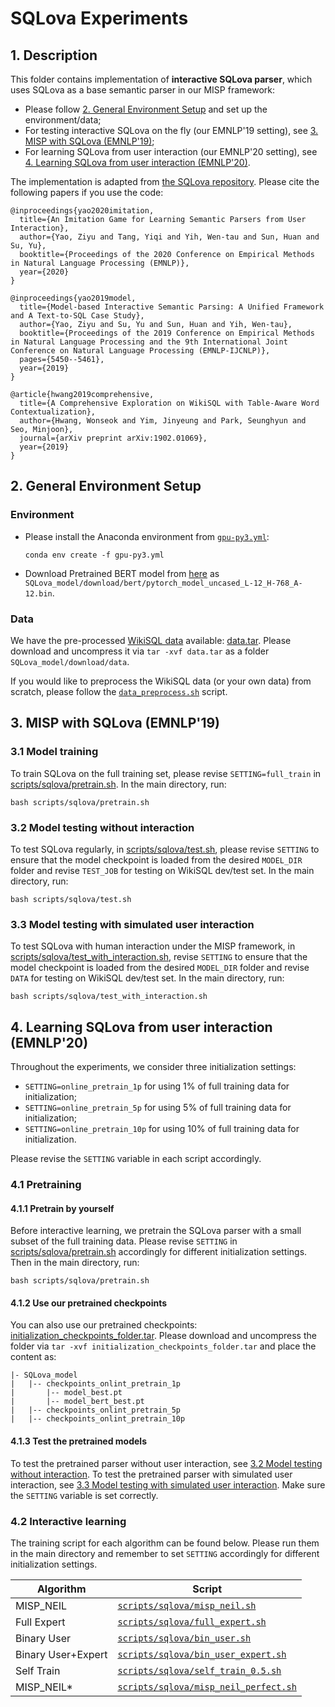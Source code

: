 # SQLova Experiments

## 1. Description
This folder contains implementation of **interactive SQLova parser**, which uses SQLova as a base semantic parser in our MISP framework:
- Please follow [2. General Environment Setup](README.md#2-general-environment-setup) and set up the environment/data;
- For testing interactive SQLova on the fly (our EMNLP'19 setting), see [3. MISP with SQLova (EMNLP'19)](README.md#3-misp-with-sqlova-emnlp19);
- For learning SQLova from user interaction (our EMNLP'20 setting), see [4. Learning SQLova from user interaction (EMNLP'20)](README.md#4-learning-sqlova-from-user-interaction-emnlp20).

The implementation is adapted from [the SQLova repository](https://github.com/naver/sqlova). 
Please cite the following papers if you use the code:

```
@inproceedings{yao2020imitation,
  title={An Imitation Game for Learning Semantic Parsers from User Interaction},
  author={Yao, Ziyu and Tang, Yiqi and Yih, Wen-tau and Sun, Huan and Su, Yu},
  booktitle={Proceedings of the 2020 Conference on Empirical Methods in Natural Language Processing (EMNLP)},
  year={2020}
}

@inproceedings{yao2019model,
  title={Model-based Interactive Semantic Parsing: A Unified Framework and A Text-to-SQL Case Study},
  author={Yao, Ziyu and Su, Yu and Sun, Huan and Yih, Wen-tau},
  booktitle={Proceedings of the 2019 Conference on Empirical Methods in Natural Language Processing and the 9th International Joint Conference on Natural Language Processing (EMNLP-IJCNLP)},
  pages={5450--5461},
  year={2019}
}

@article{hwang2019comprehensive,
  title={A Comprehensive Exploration on WikiSQL with Table-Aware Word Contextualization},
  author={Hwang, Wonseok and Yim, Jinyeung and Park, Seunghyun and Seo, Minjoon},
  journal={arXiv preprint arXiv:1902.01069},
  year={2019}
}
```

## 2. General Environment Setup
### Environment
- Please install the Anaconda environment from [`gpu-py3.yml`](../gpu-py3.yml):
    ```
    conda env create -f gpu-py3.yml
    ```

- Download Pretrained BERT model from [here](https://drive.google.com/file/d/1f_LEWVgrtZLRuoiExJa5fNzTS8-WcAX9/view?usp=sharing) as
 `SQLova_model/download/bert/pytorch_model_uncased_L-12_H-768_A-12.bin`.

### Data
We have the pre-processed [WikiSQL data](https://github.com/salesforce/WikiSQL) available: [data.tar](https://www.dropbox.com/s/younbzsa0t6wzan/data.tar?dl=0).
Please download and uncompress it via `tar -xvf data.tar` as a folder `SQLova_model/download/data`.

If you would like to preprocess the WikiSQL data (or your own data) from scratch, please follow the [`data_preprocess.sh`](../scripts/sqlova/data_preprocess.sh) script.


## 3. MISP with SQLova (EMNLP'19)
### 3.1 Model training
To train SQLova on the full training set, please revise `SETTING=full_train` in [scripts/sqlova/pretrain.sh](../scripts/sqlova/pretrain.sh).
In the main directory, run:
```
bash scripts/sqlova/pretrain.sh
```

### 3.2 Model testing without interaction
To test SQLova regularly, in [scripts/sqlova/test.sh](../scripts/sqlova/test.sh), please revise `SETTING` 
to ensure that the model checkpoint is loaded from the desired `MODEL_DIR` folder and revise `TEST_JOB` for testing on WikiSQL dev/test set.
In the main directory, run:
``` 
bash scripts/sqlova/test.sh
```

### 3.3 Model testing with simulated user interaction
To test SQLova with human interaction under the MISP framework, in [scripts/sqlova/test_with_interaction.sh](../scripts/sqlova/test_with_interaction.sh),
revise `SETTING` to ensure that the model checkpoint is loaded from the desired `MODEL_DIR` folder and revise `DATA` for testing on WikiSQL dev/test set.
In the main directory, run:
```
bash scripts/sqlova/test_with_interaction.sh
```


## 4. Learning SQLova from user interaction (EMNLP'20)
Throughout the experiments, we consider three initialization settings:
- `SETTING=online_pretrain_1p` for using 1% of full training data for initialization;
- `SETTING=online_pretrain_5p` for using 5% of full training data for initialization;
- `SETTING=online_pretrain_10p` for using 10% of full training data for initialization.

Please revise the `SETTING` variable in each script accordingly.

### 4.1 Pretraining

#### 4.1.1 Pretrain by yourself
Before interactive learning, we pretrain the SQLova parser with a small subset of the full training data. 
Please revise `SETTING` in [scripts/sqlova/pretrain.sh](../scripts/sqlova/pretrain.sh) accordingly for different initialization settings.
Then in the main directory, run:
```
bash scripts/sqlova/pretrain.sh
```

#### 4.1.2 Use our pretrained checkpoints
You can also use our pretrained checkpoints: [initialization_checkpoints_folder.tar](https://www.dropbox.com/s/rcmz56h0803sz8g/initialization_checkpoints_folder.tar?dl=0). 
Please download and uncompress the folder via `tar -xvf initialization_checkpoints_folder.tar` and place the content as:
```
|- SQLova_model
|   |-- checkpoints_onlint_pretrain_1p
|       |-- model_best.pt
|       |-- model_bert_best.pt
|   |-- checkpoints_onlint_pretrain_5p
|   |-- checkpoints_onlint_pretrain_10p
```

#### 4.1.3 Test the pretrained models
To test the pretrained parser without user interaction, see [3.2 Model testing without interaction](README.md#32-model-testing-without-interaction).
To test the pretrained parser with simulated user interaction, see [3.3 Model testing with simulated user interaction](README.md#33-model-testing-with-simulated-user-interaction).
Make sure the `SETTING` variable is set correctly.

### 4.2 Interactive learning

The training script for each algorithm can be found below. Please run them in the main directory and 
remember to set `SETTING` accordingly for different initialization settings.

| Algorithm  | Script |
| ------------- | ------------- |
| MISP_NEIL  | [`scripts/sqlova/misp_neil.sh`](../scripts/sqlova/misp_neil.sh)  |
| Full Expert  | [`scripts/sqlova/full_expert.sh`](../scripts/sqlova/full_expert.sh)  |
| Binary User  | [`scripts/sqlova/bin_user.sh`](../scripts/sqlova/bin_user.sh)  |
| Binary User+Expert  | [`scripts/sqlova/bin_user_expert.sh`](../scripts/sqlova/bin_user_expert.sh)  |
| Self Train  | [`scripts/sqlova/self_train_0.5.sh`](../scripts/sqlova/self_train_0.5.sh)  |
| MISP_NEIL*  | [`scripts/sqlova/misp_neil_perfect.sh`](../scripts/sqlova/misp_neil_perfect.sh)  |

